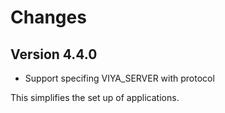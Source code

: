 # Changes

## Version 4.4.0

  - Support specifing VIYA_SERVER with protocol

  This simplifies the set up of applications.


  
